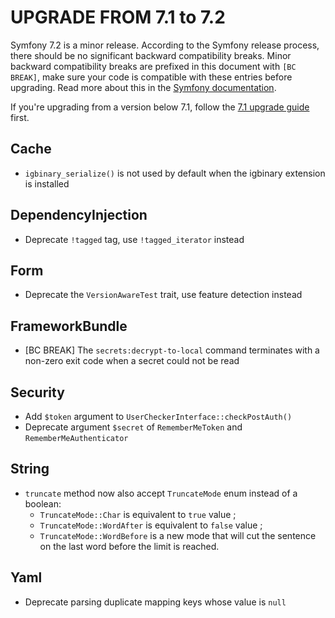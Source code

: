 UPGRADE FROM 7.1 to 7.2
=======================

Symfony 7.2 is a minor release. According to the Symfony release process, there should be no significant
backward compatibility breaks. Minor backward compatibility breaks are prefixed in this document with
`[BC BREAK]`, make sure your code is compatible with these entries before upgrading.
Read more about this in the [Symfony documentation](https://symfony.com/doc/7.2/setup/upgrade_minor.html).

If you're upgrading from a version below 7.1, follow the [7.1 upgrade guide](UPGRADE-7.1.md) first.

Cache
-----

 * `igbinary_serialize()` is not used by default when the igbinary extension is installed

DependencyInjection
-------------------

 * Deprecate `!tagged` tag, use `!tagged_iterator` instead

Form
----

 * Deprecate the `VersionAwareTest` trait, use feature detection instead

FrameworkBundle
---------------

 * [BC BREAK] The `secrets:decrypt-to-local` command terminates with a non-zero exit code when a secret could not be read

Security
--------

 * Add `$token` argument to `UserCheckerInterface::checkPostAuth()`
 * Deprecate argument `$secret` of `RememberMeToken` and `RememberMeAuthenticator`

String
------

 * `truncate` method now also accept `TruncateMode` enum instead of a boolean:
   * `TruncateMode::Char` is equivalent to `true` value ;
   * `TruncateMode::WordAfter` is equivalent to `false` value ;
   * `TruncateMode::WordBefore` is a new mode that will cut the sentence on the last word before the limit is reached.

Yaml
----

 * Deprecate parsing duplicate mapping keys whose value is `null`
